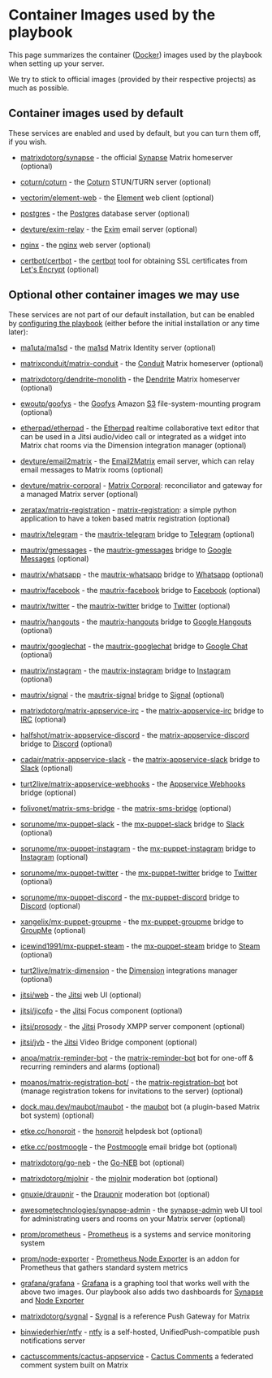 # Container Images used by the playbook

This page summarizes the container ([Docker](https://www.docker.com/)) images used by the playbook when setting up your server.

We try to stick to official images (provided by their respective projects) as much as possible.


## Container images used by default

These services are enabled and used by default, but you can turn them off, if you wish.

- [matrixdotorg/synapse](https://hub.docker.com/r/matrixdotorg/synapse/) - the official [Synapse](https://github.com/element-hq/synapse) Matrix homeserver (optional)

- [coturn/coturn](https://hub.docker.com/r/coturn/coturn/) - the [Coturn](https://github.com/coturn/coturn) STUN/TURN server (optional)

- [vectorim/element-web](https://hub.docker.com/r/vectorim/element-web/) - the [Element](https://element.io/) web client (optional)

- [postgres](https://hub.docker.com/_/postgres/) - the [Postgres](https://www.postgresql.org/) database server (optional)

- [devture/exim-relay](https://hub.docker.com/r/devture/exim-relay/) - the [Exim](https://www.exim.org/) email server (optional)

- [nginx](https://hub.docker.com/_/nginx/) - the [nginx](http://nginx.org/) web server (optional)

- [certbot/certbot](https://hub.docker.com/r/certbot/certbot/) - the [certbot](https://certbot.eff.org/) tool for obtaining SSL certificates from [Let's Encrypt](https://letsencrypt.org/) (optional)


## Optional other container images we may use

These services are not part of our default installation, but can be enabled by [configuring the playbook](configuring-playbook.md) (either before the initial installation or any time later):

- [ma1uta/ma1sd](https://hub.docker.com/r/ma1uta/ma1sd/) - the [ma1sd](https://github.com/ma1uta/ma1sd) Matrix Identity server (optional)

- [matrixconduit/matrix-conduit](https://hub.docker.com/r/matrixconduit/matrix-conduit) - the [Conduit](https://conduit.rs) Matrix homeserver (optional)

- [matrixdotorg/dendrite-monolith](https://hub.docker.com/r/matrixdotorg/dendrite-monolith/) - the [Dendrite](https://github.com/matrix-org/dendrite) Matrix homeserver (optional)

- [ewoutp/goofys](https://hub.docker.com/r/ewoutp/goofys/) - the [Goofys](https://github.com/kahing/goofys) Amazon [S3](https://aws.amazon.com/s3/) file-system-mounting program (optional)

- [etherpad/etherpad](https://hub.docker.com/r/etherpad/etherpad/) - the [Etherpad](https://etherpad.org) realtime collaborative text editor that can be used in a Jitsi audio/video call or integrated as a widget into Matrix chat rooms via the Dimension integration manager (optional)

- [devture/email2matrix](https://hub.docker.com/r/devture/email2matrix/) - the [Email2Matrix](https://github.com/devture/email2matrix) email server, which can relay email messages to Matrix rooms (optional)

- [devture/matrix-corporal](https://hub.docker.com/r/devture/matrix-corporal/) - [Matrix Corporal](https://github.com/devture/matrix-corporal): reconciliator and gateway for a managed Matrix server (optional)

- [zeratax/matrix-registration](https://hub.docker.com/r/devture/zeratax-matrix-registration/) - [matrix-registration](https://github.com/ZerataX/matrix-registration): a simple python application to have a token based matrix registration (optional)

- [mautrix/telegram](https://mau.dev/mautrix/telegram/container_registry) - the [mautrix-telegram](https://github.com/mautrix/telegram) bridge to [Telegram](https://telegram.org/) (optional)

- [mautrix/gmessages](https://mau.dev/mautrix/gmessages/container_registry) - the [mautrix-gmessages](https://github.com/mautrix/gmessages) bridge to [Google Messages](https://messages.google.com/) (optional)

- [mautrix/whatsapp](https://mau.dev/mautrix/whatsapp/container_registry) - the [mautrix-whatsapp](https://github.com/mautrix/whatsapp) bridge to [Whatsapp](https://www.whatsapp.com/) (optional)

- [mautrix/facebook](https://mau.dev/mautrix/facebook/container_registry) - the [mautrix-facebook](https://github.com/mautrix/facebook) bridge to [Facebook](https://facebook.com/) (optional)

- [mautrix/twitter](https://mau.dev/mautrix/twitter/container_registry) - the [mautrix-twitter](https://github.com/mautrix/twitter) bridge to [Twitter](https://twitter.com/) (optional)

- [mautrix/hangouts](https://mau.dev/mautrix/hangouts/container_registry) - the [mautrix-hangouts](https://github.com/mautrix/hangouts) bridge to [Google Hangouts](https://en.wikipedia.org/wiki/Google_Hangouts) (optional)

- [mautrix/googlechat](https://mau.dev/mautrix/googlechat/container_registry) - the [mautrix-googlechat](https://github.com/mautrix/googlechat) bridge to [Google Chat](https://en.wikipedia.org/wiki/Google_Chat) (optional)

- [mautrix/instagram](https://mau.dev/mautrix/instagram/container_registry) - the [mautrix-instagram](https://github.com/mautrix/instagram) bridge to [Instagram](https://instagram.com/) (optional)

- [mautrix/signal](https://mau.dev/mautrix/signal/container_registry) - the [mautrix-signal](https://github.com/mautrix/signal) bridge to [Signal](https://www.signal.org/) (optional)

- [matrixdotorg/matrix-appservice-irc](https://hub.docker.com/r/matrixdotorg/matrix-appservice-irc) - the [matrix-appservice-irc](https://github.com/matrix-org/matrix-appservice-irc) bridge to [IRC](https://wikipedia.org/wiki/Internet_Relay_Chat) (optional)

- [halfshot/matrix-appservice-discord](https://hub.docker.com/r/halfshot/matrix-appservice-discord) - the [matrix-appservice-discord](https://github.com/Half-Shot/matrix-appservice-discord) bridge to [Discord](https://discordapp.com/) (optional)

- [cadair/matrix-appservice-slack](https://hub.docker.com/r/cadair/matrix-appservice-slack) - the [matrix-appservice-slack](https://github.com/matrix-org/matrix-appservice-slack) bridge to [Slack](https://slack.com/) (optional)

- [turt2live/matrix-appservice-webhooks](https://hub.docker.com/r/turt2live/matrix-appservice-webhooks) - the [Appservice Webhooks](https://github.com/turt2live/matrix-appservice-webhooks) bridge (optional)

- [folivonet/matrix-sms-bridge](https://hub.docker.com/repository/docker/folivonet/matrix-sms-bridge) - the [matrix-sms-bridge](https://github.com/benkuly/matrix-sms-bridge) (optional)

- [sorunome/mx-puppet-slack](https://hub.docker.com/r/sorunome/mx-puppet-slack) - the [mx-puppet-slack](https://github.com/Sorunome/mx-puppet-slack) bridge to [Slack](https://slack.com) (optional)

- [sorunome/mx-puppet-instagram](https://hub.docker.com/r/sorunome/mx-puppet-instagram) - the [mx-puppet-instagram](https://github.com/Sorunome/mx-puppet-instagram) bridge to [Instagram](https://www.instagram.com) (optional)

- [sorunome/mx-puppet-twitter](https://hub.docker.com/r/sorunome/mx-puppet-twitter) - the [mx-puppet-twitter](https://github.com/Sorunome/mx-puppet-twitter) bridge to [Twitter](https://twitter.com) (optional)

- [sorunome/mx-puppet-discord](https://hub.docker.com/r/sorunome/mx-puppet-discord) - the [mx-puppet-discord](https://github.com/matrix-discord/mx-puppet-discord) bridge to [Discord](https://discordapp.com) (optional)

- [xangelix/mx-puppet-groupme](https://hub.docker.com/r/xangelix/mx-puppet-groupme) - the [mx-puppet-groupme](https://gitlab.com/xangelix-pub/matrix/mx-puppet-groupme) bridge to [GroupMe](https://groupme.com/) (optional)

- [icewind1991/mx-puppet-steam](https://hub.docker.com/r/icewind1991/mx-puppet-steam) - the [mx-puppet-steam](https://github.com/icewind1991/mx-puppet-steam) bridge to [Steam](https://steampowered.com) (optional)

- [turt2live/matrix-dimension](https://hub.docker.com/r/turt2live/matrix-dimension) - the [Dimension](https://dimension.t2bot.io/) integrations manager (optional)

- [jitsi/web](https://hub.docker.com/r/jitsi/web) - the [Jitsi](https://jitsi.org/) web UI (optional)

- [jitsi/jicofo](https://hub.docker.com/r/jitsi/jicofo) - the [Jitsi](https://jitsi.org/) Focus component (optional)

- [jitsi/prosody](https://hub.docker.com/r/jitsi/prosody) - the [Jitsi](https://jitsi.org/) Prosody XMPP server component (optional)

- [jitsi/jvb](https://hub.docker.com/r/jitsi/jvb) - the [Jitsi](https://jitsi.org/) Video Bridge component (optional)

- [anoa/matrix-reminder-bot](https://hub.docker.com/r/anoa/matrix-reminder-bot) - the [matrix-reminder-bot](https://github.com/anoadragon453/matrix-reminder-bot) bot for one-off & recurring reminders and alarms (optional)

- [moanos/matrix-registration-bot/](https://hub.docker.com/r/moanos/matrix-registration-bot/) - the [matrix-registration-bot](https://github.com/moan0s/matrix-registration-bot) bot (manage registration tokens for invitations to the server) (optional)

- [dock.mau.dev/maubot/maubot](https://mau.dev/maubot/maubot/container_registry) - the [maubot](https://github.com/maubot/maubot) bot (a plugin-based Matrix bot system) (optional)

- [etke.cc/honoroit](https://github.com/etkecc/honoroit/container_registry) - the [honoroit](https://github.com/etkecc/honoroit) helpdesk bot (optional)

- [etke.cc/postmoogle](https://github.com/etkecc/postmoogle/container_registry) - the [Postmoogle](https://github.com/etkecc/postmoogle) email bridge bot (optional)

- [matrixdotorg/go-neb](https://hub.docker.com/r/matrixdotorg/go-neb) - the [Go-NEB](https://github.com/matrix-org/go-neb) bot (optional)

- [matrixdotorg/mjolnir](https://hub.docker.com/r/matrixdotorg/mjolnir) - the [mjolnir](https://github.com/matrix-org/mjolnir) moderation bot (optional)

- [gnuxie/draupnir](https://hub.docker.com/r/gnuxie/draupnir) - the [Draupnir](https://github.com/the-draupnir-project/Draupnir/) moderation bot (optional)

- [awesometechnologies/synapse-admin](https://hub.docker.com/r/awesometechnologies/synapse-admin) - the [synapse-admin](https://github.com/Awesome-Technologies/synapse-admin) web UI tool for administrating users and rooms on your Matrix server (optional)

- [prom/prometheus](https://hub.docker.com/r/prom/prometheus/) - [Prometheus](https://github.com/prometheus/prometheus/) is a systems and service monitoring system

- [prom/node-exporter](https://hub.docker.com/r/prom/node-exporter/) - [Prometheus Node Exporter](https://github.com/prometheus/node_exporter/) is an addon for Prometheus that gathers standard system metrics

- [grafana/grafana](https://hub.docker.com/r/grafana/grafana/) - [Grafana](https://github.com/grafana/grafana/) is a graphing tool that works well with the above two images. Our playbook also adds two dashboards for [Synapse](https://github.com/element-hq/synapse/tree/master/contrib/grafana) and  [Node Exporter](https://github.com/rfrail3/grafana-dashboards)

- [matrixdotorg/sygnal](https://hub.docker.com/r/matrixdotorg/sygnal/) - [Sygnal](https://github.com/matrix-org/sygnal) is a reference Push Gateway for Matrix

- [binwiederhier/ntfy](https://hub.docker.com/r/binwiederhier/ntfy/) - [ntfy](https://ntfy.sh/) is a self-hosted, UnifiedPush-compatible push notifications server

- [cactuscomments/cactus-appservice](https://hub.docker.com/r/cactuscomments/cactus-appservice/) - [Cactus Comments](https://cactus.chat) a federated comment system built on Matrix
